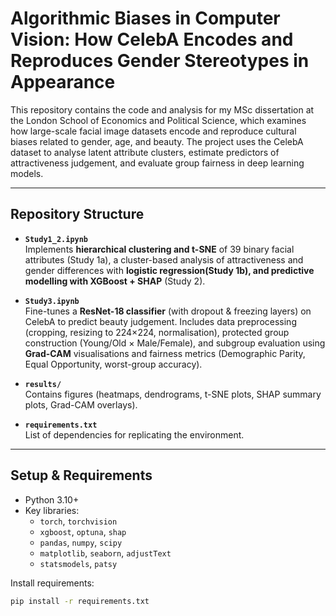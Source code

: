 # Algorithmic Biases in Computer Vision: How CelebA Encodes and Reproduces Gender Stereotypes in Appearance

This repository contains the code and analysis for my MSc dissertation at the London School of Economics and Political Science, which examines how large-scale facial image datasets encode and reproduce cultural biases related to gender, age, and beauty. The project uses the CelebA dataset to analyse latent attribute clusters, estimate predictors of attractiveness judgement, and evaluate group fairness in deep learning models.  

---

## Repository Structure  

- **`Study1_2.ipynb`**  
  Implements **hierarchical clustering and t-SNE** of 39 binary facial attributes (Study 1a), a cluster-based analysis of attractiveness and gender differences with **logistic regression(Study 1b), and predictive modelling with XGBoost + SHAP** (Study 2).  

- **`Study3.ipynb`**  
  Fine-tunes a **ResNet-18 classifier** (with dropout & freezing layers) on CelebA to predict beauty judgement. Includes data preprocessing (cropping, resizing to 224×224, normalisation), protected group construction (Young/Old × Male/Female), and subgroup evaluation using **Grad-CAM** visualisations and fairness metrics (Demographic Parity, Equal Opportunity, worst-group accuracy).  

- **`results/`**  
  Contains figures (heatmaps, dendrograms, t-SNE plots, SHAP summary plots, Grad-CAM overlays).  

- **`requirements.txt`**  
  List of dependencies for replicating the environment.  

---

## Setup & Requirements  

- Python 3.10+  
- Key libraries:  
  - `torch`, `torchvision`  
  - `xgboost`, `optuna`, `shap`  
  - `pandas`, `numpy`, `scipy`  
  - `matplotlib`, `seaborn`, `adjustText`  
  - `statsmodels`, `patsy`  

Install requirements:  
```bash
pip install -r requirements.txt
